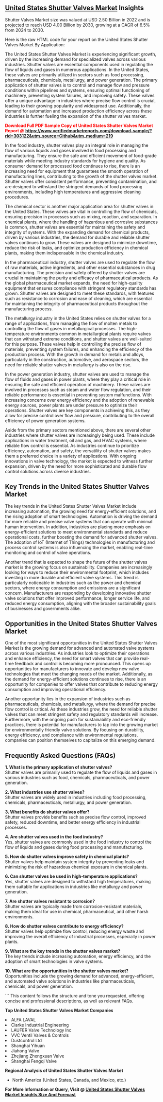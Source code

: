 <h2><a href="https://www.verifiedmarketreports.com/download-sample/?rid=303122&amp;utm_source=Github&amp;utm_medium=219" target="_blank">United States Shutter Valves Market</a> Insights</h2><p>Shutter Valves Market size was valued at USD 2.50 Billion in 2022 and is projected to reach USD 4.00 Billion by 2030, growing at a CAGR of 6.5% from 2024 to 2030.</p><p>Here is the raw HTML code for your report on the United States Shutter Valves Market By Application: <p>The United States Shutter Valves Market is experiencing significant growth, driven by the increasing demand for specialized valves across various industries. Shutter valves are essential components used in regulating the flow of liquids and gases in numerous applications. In the United States, these valves are primarily utilized in sectors such as food processing, pharmaceuticals, chemicals, metallurgy, and power generation. The primary application of shutter valves is to control and manage flow and pressure conditions within pipelines and systems, ensuring optimal functioning of machinery, preventing system failures, and improving safety. These valves offer a unique advantage in industries where precise flow control is crucial, leading to their growing popularity and widespread use. Additionally, the demand for automation and increased production efficiency across these industries is further fueling the expansion of the shutter valves market. <b><p><span class=""><span style="color: #ff0000;"><strong>Download Full PDF Sample Copy of United States Shutter Valves Market Report</strong> @ </span><a href="https://www.verifiedmarketreports.com/download-sample/?rid=303122&amp;utm_source=Github&amp;utm_medium=219" target="_blank">https://www.verifiedmarketreports.com/download-sample/?rid=303122&amp;utm_source=Github&amp;utm_medium=219</a></span></p></b></p> <p>In the food industry, shutter valves play an integral role in managing the flow of various liquids and gases involved in food processing and manufacturing. They ensure the safe and efficient movement of food-grade materials while meeting industry standards for hygiene and quality. As consumer demand for processed food continues to rise, there is an increasing need for equipment that guarantees the smooth operation of manufacturing lines, contributing to the growth of the shutter valves market. Shutter valves offer consistent performance, preventing contamination, and are designed to withstand the stringent demands of food processing environments, including high temperatures and aggressive cleaning procedures.</p> <p>The chemical sector is another major application area for shutter valves in the United States. These valves are vital in controlling the flow of chemicals, ensuring precision in processes such as mixing, reaction, and separation. In chemical plants, where the handling of hazardous and corrosive substances is common, shutter valves are essential for maintaining the safety and integrity of systems. With the expanding demand for chemical products, driven by various industries, the demand for durable and reliable shutter valves continues to grow. These valves are designed to minimize downtime, reduce the risk of leaks, and optimize production efficiency in chemical plants, making them indispensable in the chemical industry.</p> <p>In the pharmaceutical industry, shutter valves are used to regulate the flow of raw materials, active ingredients, and other essential substances in drug manufacturing. The precision and safety offered by shutter valves are crucial in maintaining the purity and efficacy of pharmaceutical products. As the global pharmaceutical market expands, the need for high-quality equipment that ensures compliance with stringent regulatory standards has grown. Shutter valves are designed to meet these standards, with features such as resistance to corrosion and ease of cleaning, which are essential for maintaining the integrity of pharmaceutical products throughout the manufacturing process.</p> <p>The metallurgy industry in the United States relies on shutter valves for a range of applications, from managing the flow of molten metals to controlling the flow of gases in metallurgical processes. The high-temperature environments common in metallurgical plants require valves that can withstand extreme conditions, and shutter valves are well-suited for this purpose. These valves help in controlling the precise flow of materials, preventing system failures, and enhancing the efficiency of the production process. With the growth in demand for metals and alloys, particularly in the construction, automotive, and aerospace sectors, the need for reliable shutter valves in metallurgy is also on the rise.</p> <p>In the power generation industry, shutter valves are used to manage the flow of fluids and gases in power plants, where they play a critical role in ensuring the safe and efficient operation of machinery. These valves are involved in processes such as steam and water flow regulation, and their reliable performance is essential in preventing system malfunctions. With increasing concerns over energy efficiency and the adoption of renewable energy sources, power plants are under pressure to optimize their operations. Shutter valves are key components in achieving this, as they allow for precise control over flow and pressure, contributing to the overall efficiency of power generation systems.</p> <p>Aside from the primary sectors mentioned above, there are several other industries where shutter valves are increasingly being used. These include applications in water treatment, oil and gas, and HVAC systems, where reliable flow control is essential. As industries continue to prioritize efficiency, automation, and safety, the versatility of shutter valves makes them a preferred choice in a variety of applications. With ongoing innovations in valve technology, the market is expected to witness further expansion, driven by the need for more sophisticated and durable flow control solutions across diverse industries.</p> <h2>Key Trends in the United States Shutter Valves Market</h2> <p>The key trends in the United States Shutter Valves Market include increasing automation, the growing need for energy-efficient solutions, and the rising adoption of smart technologies. Automation is driving the demand for more reliable and precise valve systems that can operate with minimal human intervention. In addition, industries are placing more emphasis on energy-efficient solutions to meet environmental standards and reduce operational costs, further boosting the demand for advanced shutter valves. The adoption of IoT (Internet of Things) technologies in manufacturing and process control systems is also influencing the market, enabling real-time monitoring and control of valve operations.</p> <p>Another trend that is expected to shape the future of the shutter valves market is the growing focus on sustainability. Companies are increasingly looking for ways to reduce their environmental footprint, which includes investing in more durable and efficient valve systems. This trend is particularly noticeable in industries such as the power and chemical sectors, where energy consumption and emissions are a significant concern. Manufacturers are responding by developing innovative shutter valve solutions that offer improved performance, longer service life, and reduced energy consumption, aligning with the broader sustainability goals of businesses and governments alike.</p> <h2>Opportunities in the United States Shutter Valves Market</h2> <p>One of the most significant opportunities in the United States Shutter Valves Market is the growing demand for advanced and automated valve systems across various industries. As industries look to optimize their operations and enhance efficiency, the need for smart valves that can provide real-time feedback and control is becoming more pronounced. This opens up opportunities for manufacturers to innovate and develop new valve technologies that meet the changing needs of the market. Additionally, as the demand for energy-efficient solutions continues to rise, there is an opportunity for companies to offer valves that contribute to reducing energy consumption and improving operational efficiency.</p> <p>Another opportunity lies in the expansion of industries such as pharmaceuticals, chemicals, and metallurgy, where the demand for precise flow control is critical. As these industries grow, the need for reliable shutter valves that can meet stringent safety and regulatory standards will increase. Furthermore, with the ongoing push for sustainability and eco-friendly practices, there is potential for manufacturers to tap into the growing market for environmentally friendly valve solutions. By focusing on durability, energy efficiency, and compliance with environmental regulations, companies can position themselves to capitalize on this emerging demand.</p> <h2>Frequently Asked Questions (FAQs)</h2> <p><b>1. What is the primary application of shutter valves?</b><br>Shutter valves are primarily used to regulate the flow of liquids and gases in various industries such as food, chemicals, pharmaceuticals, and power generation.</p> <p><b>2. What industries use shutter valves?</b><br>Shutter valves are widely used in industries including food processing, chemicals, pharmaceuticals, metallurgy, and power generation.</p> <p><b>3. What benefits do shutter valves offer?</b><br>Shutter valves provide benefits such as precise flow control, improved safety, reduced downtime, and better energy efficiency in industrial processes.</p> <p><b>4. Are shutter valves used in the food industry?</b><br>Yes, shutter valves are commonly used in the food industry to control the flow of liquids and gases during food processing and manufacturing.</p> <p><b>5. How do shutter valves improve safety in chemical plants?</b><br>Shutter valves help maintain system integrity by preventing leaks and minimizing the risk of hazardous chemical exposure in chemical plants.</p> <p><b>6. Can shutter valves be used in high-temperature applications?</b><br>Yes, shutter valves are designed to withstand high temperatures, making them suitable for applications in industries like metallurgy and power generation.</p> <p><b>7. Are shutter valves resistant to corrosion?</b><br>Shutter valves are typically made from corrosion-resistant materials, making them ideal for use in chemical, pharmaceutical, and other harsh environments.</p> <p><b>8. How do shutter valves contribute to energy efficiency?</b><br>Shutter valves help optimize flow control, reducing energy waste and improving the overall efficiency of industrial processes, especially in power plants.</p> <p><b>9. What are the key trends in the shutter valves market?</b><br>The key trends include increasing automation, energy efficiency, and the adoption of smart technologies in valve systems.</p> <p><b>10. What are the opportunities in the shutter valves market?</b><br>Opportunities include the growing demand for advanced, energy-efficient, and automated valve solutions in industries like pharmaceuticals, chemicals, and power generation.</p> ``` This content follows the structure and tone you requested, offering concise and professional descriptions, as well as relevant FAQs.</p><p><strong>Top United States Shutter Valves Market Companies</strong></p><div data-test-id=""><p><li>ALFA LAVAL</li><li> Clarke Industrial Engineering</li><li> LAUFER Valve Technology Inc</li><li> VVC Ventil Valves & Controls</li><li> Dustcontrol Ltd</li><li> Shanghai Yihuan</li><li> Jiahong Valve</li><li> Zhejiang Zhengxuan Valve</li><li> Shanghai Fengqi Valve</li></p><div><strong>Regional Analysis of&nbsp;United States Shutter Valves Market</strong></div><ul><li dir="ltr"><p dir="ltr">North America&nbsp;(United States, Canada, and Mexico, etc.)</p></li></ul><p><strong>For More Information or Query, Visit @&nbsp;</strong><strong><a href="https://www.verifiedmarketreports.com/product/shutter-valves-market/?utm_source=Github&amp;utm_medium=219" target="_blank">United States Shutter Valves Market Insights Size And Forecast</a></strong></p></div>
